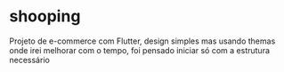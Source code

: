 # shooping
 Projeto de e-commerce com Flutter, design simples mas usando themas onde irei melhorar com o tempo, foi pensado iniciar só com a estrutura necessário
